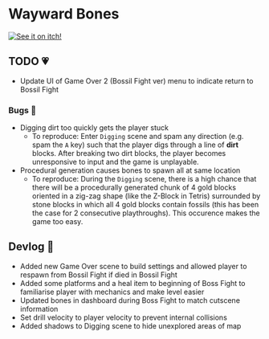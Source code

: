 # Wayward Bones
[![See it on itch!](https://img.itch.zone/aW1nLzg0MDMxNTUucG5n/original/FbEfaa.png)](https://akjanklin.itch.io/wayward-bones)

## TODO 💗
 * Update UI of Game Over 2 (Bossil Fight ver) menu to indicate return to Bossil Fight
### Bugs 🐍
 * Digging dirt too quickly gets the player stuck
   - To reproduce: Enter `Digging` scene and spam any direction (e.g. spam the `A` key) such that the player digs through a line of **dirt** blocks. After breaking two dirt blocks, the player becomes unresponsive to input and the game is unplayable.
 * Procedural generation causes bones to spawn all at same location
   - To reproduce: During the `Digging` scene, there is a high chance that there will be a procedurally generated chunk of 4 gold blocks oriented in a zig-zag shape (like the Z-Block in Tetris) surrounded by stone blocks in which all 4 gold blocks contain fossils (this has been the case for 2 consecutive playthroughs). This occurence makes the game too easy.

## Devlog 🦴
 * Added new Game Over scene to build settings and allowed player to respawn from Bossil Fight if died in Bossil Fight
 * Added some platforms and a heal item to beginning of Boss Fight to familiarise player with mechanics and make level easier
 * Updated bones in dashboard during Boss Fight to match cutscene information
 * Set drill velocity to player velocity to prevent internal collisions
 * Added shadows to Digging scene to hide unexplored areas of map
